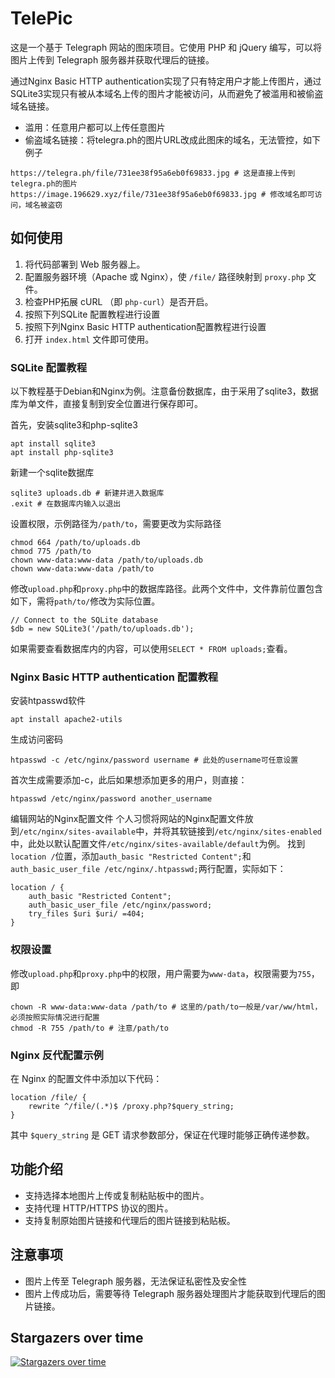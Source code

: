 # TelePic

这是一个基于 Telegraph 网站的图床项目。它使用 PHP 和 jQuery 编写，可以将图片上传到 Telegraph 服务器并获取代理后的链接。

通过Nginx Basic HTTP authentication实现了只有特定用户才能上传图片，通过SQLite3实现只有被从本域名上传的图片才能被访问，从而避免了被滥用和被偷盗域名链接。

- 滥用：任意用户都可以上传任意图片
- 偷盗域名链接：将telegra.ph的图片URL改成此图床的域名，无法管控，如下例子

```
https://telegra.ph/file/731ee38f95a6eb0f69833.jpg # 这是直接上传到telegra.ph的图片
https://image.196629.xyz/file/731ee38f95a6eb0f69833.jpg # 修改域名即可访问，域名被盗窃
```


## 如何使用

1. 将代码部署到 Web 服务器上。
2. 配置服务器环境（Apache 或 Nginx），使 `/file/` 路径映射到 `proxy.php` 文件。
3. 检查PHP拓展 cURL （即 `php-curl`）是否开启。
4. 按照下列SQLite 配置教程进行设置
5. 按照下列Nginx Basic HTTP authentication配置教程进行设置
6. 打开 `index.html` 文件即可使用。

### SQLite 配置教程

以下教程基于Debian和Nginx为例。注意备份数据库，由于采用了sqlite3，数据库为单文件，直接复制到安全位置进行保存即可。

首先，安装sqlite3和php-sqlite3
```
apt install sqlite3
apt install php-sqlite3
```

新建一个sqlite数据库
```
sqlite3 uploads.db # 新建并进入数据库
.exit # 在数据库内输入以退出
```
设置权限，示例路径为`/path/to`，需要更改为实际路径
```
chmod 664 /path/to/uploads.db
chmod 775 /path/to
chown www-data:www-data /path/to/uploads.db
chown www-data:www-data /path/to
```
修改`upload.php`和`proxy.php`中的数据库路径。此两个文件中，文件靠前位置包含如下，需将`path/to/`修改为实际位置。
```
// Connect to the SQLite database
$db = new SQLite3('/path/to/uploads.db'); 
```
如果需要查看数据库内的内容，可以使用`SELECT * FROM uploads;`查看。

### Nginx Basic HTTP authentication 配置教程

安装htpasswd软件
```
apt install apache2-utils
```
生成访问密码
```
htpasswd -c /etc/nginx/password username # 此处的username可任意设置
```
首次生成需要添加-c，此后如果想添加更多的用户，则直接：
```
htpasswd /etc/nginx/password another_username
```
编辑网站的Nginx配置文件
个人习惯将网站的Nginx配置文件放到`/etc/nginx/sites-available`中，并将其软链接到`/etc/nginx/sites-enabled`中，此处以默认配置文件`/etc/nginx/sites-available/default`为例。
找到`location /`位置，添加`auth_basic "Restricted Content";`和`auth_basic_user_file /etc/nginx/.htpasswd;`两行配置，实际如下：
```
location / {
    auth_basic "Restricted Content";
    auth_basic_user_file /etc/nginx/password;
    try_files $uri $uri/ =404;
}
```

### 权限设置

修改`upload.php`和`proxy.php`中的权限，用户需要为`www-data`，权限需要为`755`，即

```
chown -R www-data:www-data /path/to # 这里的/path/to一般是/var/ww/html，必须按照实际情况进行配置
chmod -R 755 /path/to # 注意/path/to
```


### Nginx 反代配置示例

在 Nginx 的配置文件中添加以下代码：

```nginx
location /file/ {
    rewrite ^/file/(.*)$ /proxy.php?$query_string;
}
```

其中 `$query_string` 是 GET 请求参数部分，保证在代理时能够正确传递参数。

## 功能介绍

- 支持选择本地图片上传或复制粘贴板中的图片。
- 支持代理 HTTP/HTTPS 协议的图片。
- 支持复制原始图片链接和代理后的图片链接到粘贴板。

## 注意事项

- 图片上传至 Telegraph 服务器，无法保证私密性及安全性
- 图片上传成功后，需要等待 Telegraph 服务器处理图片才能获取到代理后的图片链接。


## Stargazers over time

[![Stargazers over time](https://starchart.cc/Fangsongs/TelePic.svg)](https://starchart.cc/Fangsongs/TelePic)
